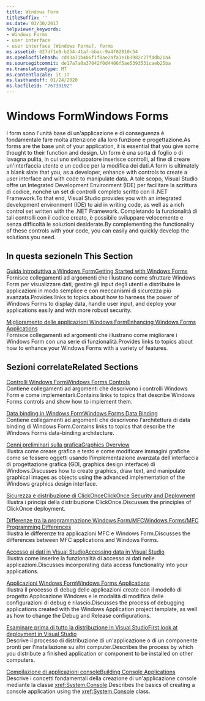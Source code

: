 ```yaml
---
title: Windows Form
titleSuffix: ''
ms.date: 03/30/2017
helpviewer_keywords:
- Windows Forms
- user interface
- user interface [Windows Forms], forms
ms.assetid: 627df1e9-b254-41af-bbac-9a4f02810c54
ms.openlocfilehash: cdd3a71b406f1f0ae2afa1e1b3982c27f4db21a4
ms.sourcegitcommit: de17a7a0a37042f0d4406f5ae5393531caeb25ba
ms.translationtype: MT
ms.contentlocale: it-IT
ms.lasthandoff: 01/24/2020
ms.locfileid: "76739192"
---
```

# <a name="windows-forms"></a><span data-ttu-id="7d13e-102">Windows Form</span><span class="sxs-lookup"><span data-stu-id="7d13e-102">Windows Forms</span></span>
<span data-ttu-id="7d13e-103">I form sono l'unità base di un'applicazione e di conseguenza è fondamentale fare molta attenzione alla loro funzione e progettazione.</span><span class="sxs-lookup"><span data-stu-id="7d13e-103">As forms are the base unit of your application, it is essential that you give some thought to their function and design.</span></span> <span data-ttu-id="7d13e-104">Un form è una sorta di foglio o di lavagna pulita, in cui uno sviluppatore inserisce controlli, al fine di creare un'interfaccia utente e un codice per la modifica dei dati.</span><span class="sxs-lookup"><span data-stu-id="7d13e-104">A form is ultimately a blank slate that you, as a developer, enhance with controls to create a user interface and with code to manipulate data.</span></span> <span data-ttu-id="7d13e-105">A tale scopo, Visual Studio offre un Integrated Development Environment (IDE) per facilitare la scrittura di codice, nonché un set di controlli completo scritto con il .NET Framework.</span><span class="sxs-lookup"><span data-stu-id="7d13e-105">To that end, Visual Studio provides you with an integrated development environment (IDE) to aid in writing code, as well as a rich control set written with the .NET Framework.</span></span> <span data-ttu-id="7d13e-106">Completando la funzionalità di tali controlli con il codice creato, è possibile sviluppare velocemente e senza difficoltà le soluzioni desiderate.</span><span class="sxs-lookup"><span data-stu-id="7d13e-106">By complementing the functionality of these controls with your code, you can easily and quickly develop the solutions you need.</span></span>  
  
## <a name="in-this-section"></a><span data-ttu-id="7d13e-107">In questa sezione</span><span class="sxs-lookup"><span data-stu-id="7d13e-107">In This Section</span></span>  
 [<span data-ttu-id="7d13e-108">Guida introduttiva a Windows Form</span><span class="sxs-lookup"><span data-stu-id="7d13e-108">Getting Started with Windows Forms</span></span>](getting-started-with-windows-forms.md)  
 <span data-ttu-id="7d13e-109">Fornisce collegamenti ad argomenti che illustrano come sfruttare Windows Form per visualizzare dati, gestire gli input degli utenti e distribuire le applicazioni in modo semplice e con meccanismi di sicurezza più avanzata.</span><span class="sxs-lookup"><span data-stu-id="7d13e-109">Provides links to topics about how to harness the power of Windows Forms to display data, handle user input, and deploy your applications easily and with more robust security.</span></span>  
  
 [<span data-ttu-id="7d13e-110">Miglioramento delle applicazioni Windows Form</span><span class="sxs-lookup"><span data-stu-id="7d13e-110">Enhancing Windows Forms Applications</span></span>](./advanced/index.md)  
 <span data-ttu-id="7d13e-111">Fornisce collegamenti ad argomenti che illustrano come migliorare i Windows Form con una serie di funzionalità.</span><span class="sxs-lookup"><span data-stu-id="7d13e-111">Provides links to topics about how to enhance your Windows Forms with a variety of features.</span></span>  
  
## <a name="related-sections"></a><span data-ttu-id="7d13e-112">Sezioni correlate</span><span class="sxs-lookup"><span data-stu-id="7d13e-112">Related Sections</span></span>  
 [<span data-ttu-id="7d13e-113">Controlli Windows Form</span><span class="sxs-lookup"><span data-stu-id="7d13e-113">Windows Forms Controls</span></span>](./controls/index.md)  
 <span data-ttu-id="7d13e-114">Contiene collegamenti ad argomenti che descrivono i controlli Windows Form e come implementarli.</span><span class="sxs-lookup"><span data-stu-id="7d13e-114">Contains links to topics that describe Windows Forms controls and show how to implement them.</span></span>  
  
 [<span data-ttu-id="7d13e-115">Data binding in Windows Form</span><span class="sxs-lookup"><span data-stu-id="7d13e-115">Windows Forms Data Binding</span></span>](windows-forms-data-binding.md)  
 <span data-ttu-id="7d13e-116">Contiene collegamenti ad argomenti che descrivono l'architettura di data binding di Windows Form.</span><span class="sxs-lookup"><span data-stu-id="7d13e-116">Contains links to topics that describe the Windows Forms data-binding architecture.</span></span>  
  
 [<span data-ttu-id="7d13e-117">Cenni preliminari sulla grafica</span><span class="sxs-lookup"><span data-stu-id="7d13e-117">Graphics Overview</span></span>](./advanced/graphics-overview-windows-forms.md)  
 <span data-ttu-id="7d13e-118">Illustra come creare grafica e testo e come modificare immagini grafiche come se fossero oggetti usando l'implementazione avanzata dell'interfaccia di progettazione grafica (GDI, graphics design interface) di Windows.</span><span class="sxs-lookup"><span data-stu-id="7d13e-118">Discusses how to create graphics, draw text, and manipulate graphical images as objects using the advanced implementation of the Windows graphics design interface.</span></span>  
  
 [<span data-ttu-id="7d13e-119">Sicurezza e distribuzione di ClickOnce</span><span class="sxs-lookup"><span data-stu-id="7d13e-119">ClickOnce Security and Deployment</span></span>](/visualstudio/deployment/clickonce-security-and-deployment)  
 <span data-ttu-id="7d13e-120">Illustra i principi della distribuzione ClickOnce.</span><span class="sxs-lookup"><span data-stu-id="7d13e-120">Discusses the principles of ClickOnce deployment.</span></span>  
  
 [<span data-ttu-id="7d13e-121">Differenze tra la programmazione Windows Form/MFC</span><span class="sxs-lookup"><span data-stu-id="7d13e-121">Windows Forms/MFC Programming Differences</span></span>](/cpp/dotnet/windows-forms-mfc-programming-differences)  
 <span data-ttu-id="7d13e-122">Illustra le differenze tra applicazioni MFC e Windows Form.</span><span class="sxs-lookup"><span data-stu-id="7d13e-122">Discusses the differences between MFC applications and Windows Forms.</span></span>  
  
 [<span data-ttu-id="7d13e-123">Accesso ai dati in Visual Studio</span><span class="sxs-lookup"><span data-stu-id="7d13e-123">Accessing data in Visual Studio</span></span>](/visualstudio/data-tools/accessing-data-in-visual-studio)  
 <span data-ttu-id="7d13e-124">Illustra come inserire la funzionalità di accesso ai dati nelle applicazioni.</span><span class="sxs-lookup"><span data-stu-id="7d13e-124">Discusses incorporating data access functionality into your applications.</span></span>  
  
 [<span data-ttu-id="7d13e-125">Applicazioni Windows Form</span><span class="sxs-lookup"><span data-stu-id="7d13e-125">Windows Forms Applications</span></span>](/visualstudio/debugger/debugging-preparation-windows-forms-applications)  
 <span data-ttu-id="7d13e-126">Illustra il processo di debug delle applicazioni create con il modello di progetto Applicazione Windows e le modalità di modifica delle configurazioni di debug e rilascio.</span><span class="sxs-lookup"><span data-stu-id="7d13e-126">Discusses the process of debugging applications created with the Windows Application project template, as well as how to change the Debug and Release configurations.</span></span>  
  
 [<span data-ttu-id="7d13e-127">Esaminare prima di tutto la distribuzione in Visual Studio</span><span class="sxs-lookup"><span data-stu-id="7d13e-127">First look at deployment in Visual Studio</span></span>](/visualstudio/deployment/deploying-applications-services-and-components)  
 <span data-ttu-id="7d13e-128">Descrive il processo di distribuzione di un'applicazione o di un componente pronti per l'installazione su altri computer.</span><span class="sxs-lookup"><span data-stu-id="7d13e-128">Describes the process by which you distribute a finished application or component to be installed on other computers.</span></span>  
  
 [<span data-ttu-id="7d13e-129">Compilazione di applicazioni console</span><span class="sxs-lookup"><span data-stu-id="7d13e-129">Building Console Applications</span></span>](../../standard/building-console-apps.md)  
 <span data-ttu-id="7d13e-130">Descrive i concetti fondamentali della creazione di un'applicazione console mediante la classe <xref:System.Console>.</span><span class="sxs-lookup"><span data-stu-id="7d13e-130">Describes the basics of creating a console application using the <xref:System.Console> class.</span></span>
